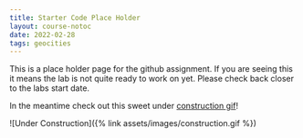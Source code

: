 ```yaml
---
title: Starter Code Place Holder
layout: course-notoc
date: 2022-02-28
tags: geocities
---
```


This is a place holder page for the github assignment. If you are seeing this it means the lab is
not quite ready to work on yet. Please check back closer to the labs start date.

In the meantime check out this sweet under [construction gif](http://textfiles.com/underconstruction/)!

![Under Construction]({% link assets/images/construction.gif %})
